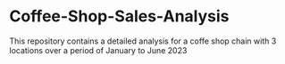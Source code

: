 # Coffee-Shop-Sales-Analysis
This repository contains a detailed analysis for a coffe shop chain with 3 locations over a period of January to June 2023
